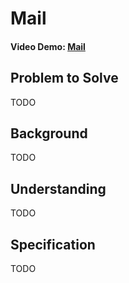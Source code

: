 # Mail

#### Video Demo: [Mail](https://youtu.be/43K_QcsnSEs)

## Problem to Solve

TODO

## Background

TODO

## Understanding

TODO

## Specification

TODO

